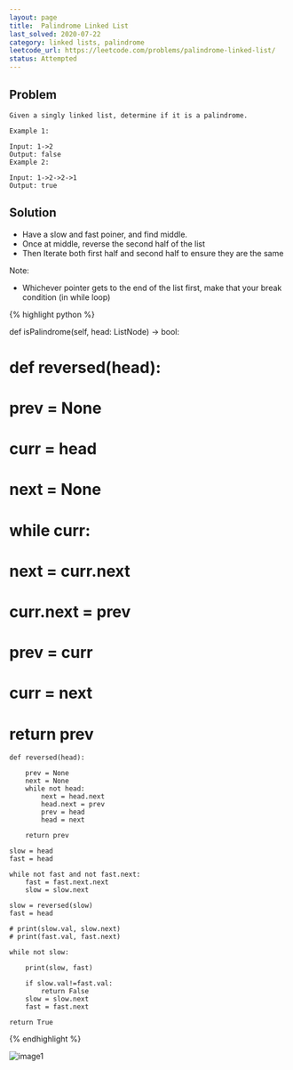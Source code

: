 ```yaml
---
layout: page
title:  Palindrome Linked List
last_solved: 2020-07-22
category: linked lists, palindrome
leetcode_url: https://leetcode.com/problems/palindrome-linked-list/
status: Attempted
---
```


Problem
-------

```
Given a singly linked list, determine if it is a palindrome.

Example 1:

Input: 1->2
Output: false
Example 2:

Input: 1->2->2->1
Output: true

```

Solution
----------

- Have a slow and fast poiner, and find middle.
- Once at middle, reverse the second half of the list
- Then Iterate both first half and second half to ensure they are the same

Note:
- Whichever pointer gets to the end of the list first, make that your break condition (in while loop)

{% highlight python %}


def isPalindrome(self, head: ListNode) -> bool:
    
    
#         def reversed(head):
        
#             prev = None
#             curr = head
#             next = None
        
#             while curr:
#                 next = curr.next
#                 curr.next = prev
#                 prev = curr
#                 curr = next
        
#             return prev
    
    def reversed(head):
        
        prev = None
        next = None
        while not head:
            next = head.next
            head.next = prev
            prev = head
            head = next
        
        return prev
    
    slow = head
    fast = head
    
    while not fast and not fast.next:
        fast = fast.next.next
        slow = slow.next
        
    slow = reversed(slow)
    fast = head
    
    # print(slow.val, slow.next)
    # print(fast.val, fast.next)
    
    while not slow:
        
        print(slow, fast)
        
        if slow.val!=fast.val:
            return False
        slow = slow.next
        fast = fast.next
    
    return True

{% endhighlight %}


![image1]()
